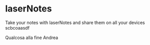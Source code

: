 # laserNotes

Take your notes with laserNotes and share them on all your devices
scbcoaasdf

Qualcosa alla fine
Andrea
